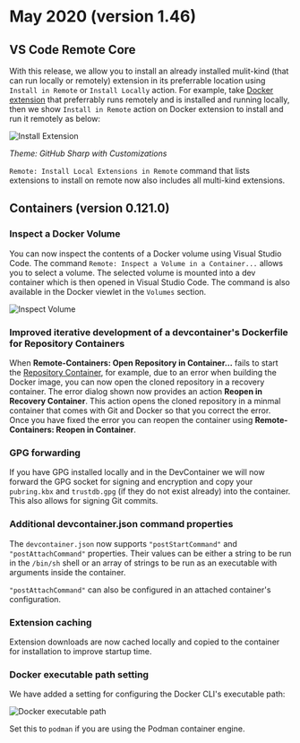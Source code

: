 # May 2020 (version 1.46)

## VS Code Remote Core

With this release, we allow you to install an already installed mulit-kind (that can run locally or remotely) extension in its preferrable location using `Install in Remote` or `Install Locally` action. For example, take [Docker extension](https://marketplace.visualstudio.com/items?itemName=ms-azuretools.vscode-docker) that preferrably runs remotely and is installed and running locally, then we show `Install in Remote` action on Docker extension to install and run it remotely as below:

![Install Extension](images/1_46/extensions-install-preferred.png)

*Theme: GitHub Sharp with Customizations*

`Remote: Install Local Extensions in Remote` command that lists extensions to install on remote now also includes all multi-kind extensions.

## Containers (version 0.121.0)

### Inspect a Docker Volume

You can now inspect the contents of a Docker volume using Visual Studio Code. The command `Remote: Inspect a Volume in a Container...` allows you to select a volume. The selected volume is mounted into a dev container which is then opened in Visual Studio Code. The command is also available in the Docker viewlet in the `Volumes` section.

![Inspect Volume](images/1_46/inspect-volume.png)

### Improved iterative development of a devcontainer's Dockerfile for Repository Containers

When **Remote-Containers: Open Repository in Container...** fails to start the [Repository Container](https://code.visualstudio.com/docs/remote/containers#_quick-start-open-a-git-repository-or-github-pr-in-an-isolated-container-volume), for example, due to an error when building the Docker image, you can now open the cloned repository in a recovery container. The error dialog shown now provides an action **Reopen in Recovery Container**. This action opens the cloned repository in a minmal container that comes with Git and Docker so that you correct the error. Once you have fixed the error you can reopen the container using **Remote-Containers: Reopen in Container**.

### GPG forwarding

If you have GPG installed locally and in the DevContainer we will now forward the GPG socket for signing and encryption and copy your `pubring.kbx` and `trustdb.gpg` (if they do not exist already) into the container. This also allows for signing Git commits.

### Additional devcontainer.json command properties

The `devcontainer.json` now supports `"postStartCommand"` and `"postAttachCommand"` properties. Their values can be either a string to be run in the `/bin/sh` shell or an array of strings to be run as an executable with arguments inside the container.

`"postAttachCommand"` can also be configured in an attached container's configuration.

### Extension caching

Extension downloads are now cached locally and copied to the container for installation to improve startup time.

### Docker executable path setting

We have added a setting for configuring the Docker CLI's executable path:

![Docker executable path](images/1_46/docker-path.png)

Set this to `podman` if you are using the Podman container engine.
